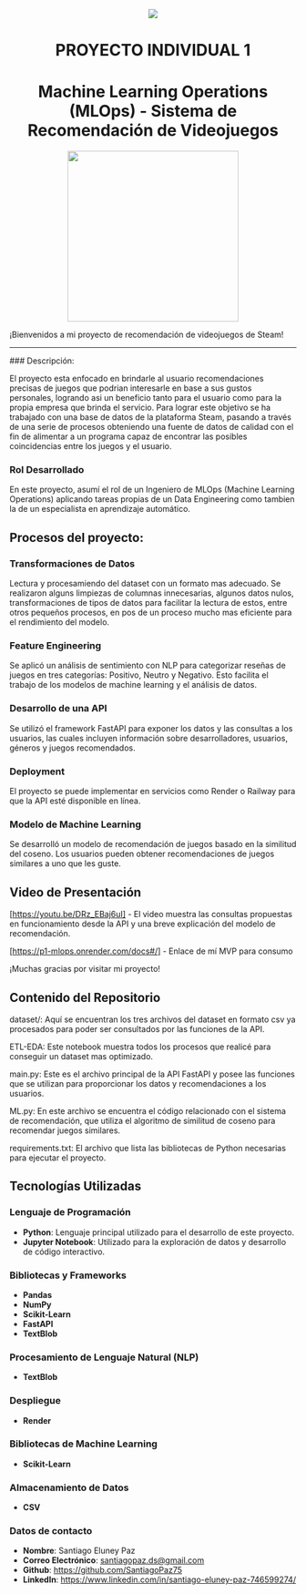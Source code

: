 <p align=center><img src=https://d31uz8lwfmyn8g.cloudfront.net/Assets/logo-henry-white-lg.png><p>

# <h1 align=center> **PROYECTO INDIVIDUAL 1** </h1>

# <h1 align=center>**Machine Learning Operations (MLOps) - Sistema de Recomendación de Videojuegos**</h1>

<p align="center">
<img src="https://user-images.githubusercontent.com/67664604/217914153-1eb00e25-ac08-4dfa-aaf8-53c09038f082.png"  height=300>
</p>

¡Bienvenidos a mi proyecto de recomendación de videojuegos de Steam! 

<hr>  
### Descripción:

El proyecto esta enfocado en brindarle al usuario recomendaciones precisas de juegos que podrian interesarle en base a sus gustos personales, logrando asi un beneficio tanto para el usuario como para la propia empresa que brinda el servicio.
Para lograr este objetivo se ha trabajado con una base de datos de la plataforma Steam, pasando a través de una serie de procesos obteniendo una fuente de datos de calidad con el fin de alimentar a un programa capaz de encontrar las posibles coincidencias entre los juegos y el usuario.

### Rol Desarrollado

En este proyecto, asumí el rol de un Ingeniero de MLOps (Machine Learning Operations) aplicando tareas propias de un Data Engineering como tambien la de un especialista en aprendizaje automático.

## Procesos del proyecto:

### Transformaciones de Datos

Lectura y procesamiendo del dataset con un formato mas adecuado. Se realizaron alguns limpiezas de columnas innecesarias, algunos datos nulos, transformaciones de tipos de datos para facilitar la lectura de estos, entre otros pequeños procesos, en pos de un proceso mucho mas eficiente para el rendimiento del modelo.

### Feature Engineering

Se aplicó un análisis de sentimiento con NLP para categorizar reseñas de juegos en tres categorías: Positivo, Neutro y Negativo. Esto facilita el trabajo de los modelos de machine learning y el análisis de datos.

### Desarrollo de una API

Se utilizó el framework FastAPI para exponer los datos y las consultas a los usuarios, las cuales incluyen información sobre desarrolladores, usuarios, géneros y juegos recomendados.

### Deployment

El proyecto se puede implementar en servicios como Render o Railway para que la API esté disponible en línea.

### Modelo de Machine Learning

Se desarrolló un modelo de recomendación de juegos basado en la similitud del coseno. Los usuarios pueden obtener recomendaciones de juegos similares a uno que les guste.

## Video de Presentación

[https://youtu.be/DRz_EBaj6uI] - El video muestra las consultas propuestas en funcionamiento desde la API y una breve explicación del modelo de recomendación.

[https://p1-mlops.onrender.com/docs#/] - Enlace de mí MVP para consumo

¡Muchas gracias por visitar mi proyecto!

## Contenido del Repositorio
dataset/: Aquí se encuentran los tres archivos del dataset en formato csv ya procesados para poder ser consultados por las funciones de la API.

ETL-EDA: Este notebook muestra todos los procesos que realicé para conseguir un dataset mas optimizado.

main.py: Este es el archivo principal de la API FastAPI y posee las funciones que se utilizan para proporcionar los datos y recomendaciones a los usuarios.

ML.py: En este archivo se encuentra el código relacionado con el sistema de recomendación, que utiliza el algoritmo de similitud de coseno para recomendar juegos similares.

requirements.txt: El archivo que lista las bibliotecas de Python necesarias para ejecutar el proyecto.

## Tecnologías Utilizadas

### Lenguaje de Programación

- **Python**: Lenguaje principal utilizado para el desarrollo de este proyecto.
- **Jupyter Notebook**: Utilizado para la exploración de datos y desarrollo de código interactivo.

### Bibliotecas y Frameworks

- **Pandas**
- **NumPy**
- **Scikit-Learn**
- **FastAPI**
- **TextBlob**

### Procesamiento de Lenguaje Natural (NLP)

- **TextBlob**

### Despliegue

- **Render**

### Bibliotecas de Machine Learning

- **Scikit-Learn**

### Almacenamiento de Datos

- **CSV**

### Datos de contacto

- **Nombre**: Santiago Eluney Paz
- **Correo Electrónico**: santiagopaz.ds@gmail.com
- **Github**: https://github.com/SantiagoPaz75
- **LinkedIn**: https://www.linkedin.com/in/santiago-eluney-paz-746599274/